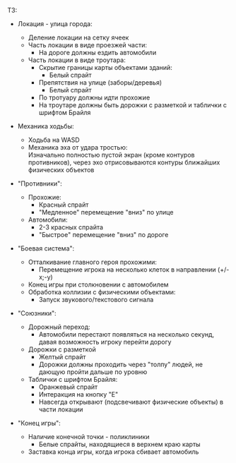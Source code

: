 ТЗ:
- Локация - улица города:
    - Деление локации на сетку ячеек
    - Часть локации в виде проезжей части:
        - На дороге должны ездить автомобили
    - Часть локации в виде троутара:
        - Скрытие границы карты объектами зданий:
            - Белый спрайт
        - Препятствия на улице (заборы/деревья)
            - Белый спрайт
        - По тротуару должны идти прохожие
        - На троутаре должны быть дорожки с разметкой и таблички с шрифтом Брайля

- Механика ходьбы: 
    - Ходьба на WASD
    - Механика эха от удара тростью:  
      Изначально полностью пустой экран (кроме контуров противников), 
      через эхо отрисовываются контуры ближайших физических объектов
      
- "Противники":
    - Прохожие:
        - Красный спрайт
        - "Медленное" перемещение "вниз" по улице
    - Автомобили:
        - 2-3 красных спрайта
        - "Быстрое" перемещение "вниз" по дороге

- "Боевая система":
    - Отталкивание главного героя прохожими:
        - Перемещение игрока на несколько клеток в направлении (+/-x;-y)
    - Конец игры при столкновении с автомобилем
    - Обработка коллизии с физическими объектами:
        - Запуск звукового/текстового сигнала

- "Союзники":
    - Дорожный переход:
        - Автомобили перестают появляться на несколько секунд, давая
		возможность игроку перейти дорогу
    - Дорожки с разметкой
        - Желтый спрайт
        - Дорожки должны проходить через "толпу" людей, не дающую
        пройти дальше по уровню
    - Таблички с шрифтом Брайля:
        - Оранжевый спрайт
        - Интеракция на кнопку "E"
        - Навсегда открывают (подсвечивают физические объекты)
        в части локации

- "Конец игры":
	- Наличие конечной точки - поликлиники
		- Белые спрайты, находящиеся в верхнем краю карты
	- Заставка конца игры, когда игрока сбивает автомобиль